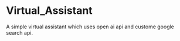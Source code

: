 # Virtual_Assistant
A simple virtual assistant which uses open ai api and custome google search api.
